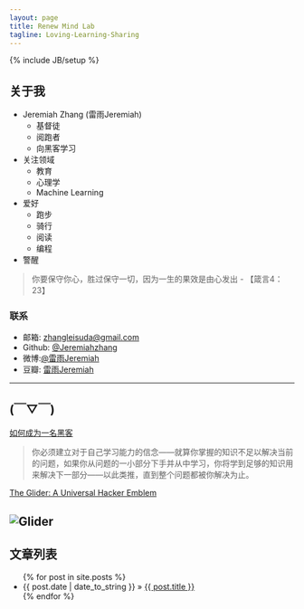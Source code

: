 ```yaml
---
layout: page
title: Renew Mind Lab
tagline: Loving-Learning-Sharing
---
```

{% include JB/setup %}

## 关于我

- Jeremiah Zhang (雷雨Jeremiah)
	- 基督徒
	- 阅跑者
	- 向黑客学习
- 关注领域
	- 教育
	- 心理学
	- Machine Learning
- 爱好
	- 跑步
	- 骑行
	- 阅读
	- 编程
- 警醒

> 你要保守你心，胜过保守一切，因为一生的果效是由心发出 - 【箴言4：23】

### 联系 ###

- 邮箱: zhangleisuda@gmail.com
- Github: [@Jeremiahzhang](https://github.com/JeremiahZhang)
- 微博:[@雷雨Jeremiah](http://weibo.com/ZhangXiaowoStef)
- 豆瓣: [雷雨Jeremiah](http://www.douban.com/people/jesuslovingyou/)


***

## (￣▽￣)
[如何成为一名黑客](http://translations.readthedocs.org/en/latest/hacker_howto.html#id3)
> 你必须建立对于自己学习能力的信念——就算你掌握的知识不足以解决当前的问题，如果你从问题的一小部分下手并从中学习，你将学到足够的知识用来解决下一部分——以此类推，直到整个问题都被你解决为止。

[The Glider: A Universal Hacker Emblem ](http://www.catb.org/~esr/hacker-emblem/)

![Glider](http://www.catb.org/~esr/hacker-emblem/glider.png)
----------

## 文章列表

<ul class="posts">
  {% for post in site.posts %}
    <li><span>{{ post.date | date_to_string }}</span> &raquo; <a href="{{ BASE_PATH }}{{ post.url }}">{{ post.title }}</a></li>
  {% endfor %}
</ul>



